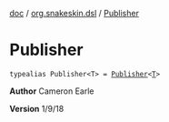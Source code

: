 [doc](../index.md) / [org.snakeskin.dsl](index.md) / [Publisher](./-publisher.md)

# Publisher

`typealias Publisher<T> = `[`Publisher`](../org.snakeskin.publish/-publisher/index.md)`<`[`T`](-publisher.md#T)`>`

**Author**
Cameron Earle

**Version**
1/9/18

